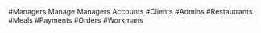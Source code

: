 #Managers
    Manage Managers Accounts
#Clients
#Admins
#Restautrants
#Meals
#Payments
#Orders
#Workmans


